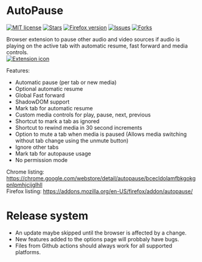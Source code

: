 # AutoPause

[![MIT license](https://img.shields.io/github/license/NDevTK/AutoPause)](https://github.com/NDevTK/AutoPause/blob/master/LICENSE)
[![Stars](https://img.shields.io/github/stars/NDevTK/AutoPause)](https://github.com/NDevTK/AutoPause/stargazers)
[![Firefox version](https://img.shields.io/amo/v/autopause)](https://addons.mozilla.org/en-US/firefox/addon/autopause/)
[![Issues](https://img.shields.io/github/issues/NDevTK/AutoPause)](https://github.com/NDevTK/AutoPause/issues)
[![Forks](https://img.shields.io/github/forks/NDevTK/AutoPause)](https://github.com/NDevTK/AutoPause/network/members)


Browser extension to pause other audio and video sources if audio is playing on the active tab with automatic resume, fast forward and media controls.  
[![Extension icon](icon.png)](https://addons.mozilla.org/en-US/firefox/addon/autopause/)

Features:
- Automatic pause (per tab or new media)
- Optional automatic resume
- Global Fast forward
- ShadowDOM support
- Mark tab for automatic resume
- Custom media controls for play, pause, next, previous
- Shortcut to mark a tab as ignored
- Shortcut to rewind media in 30 second increments
- Option to mute a tab when media is paused (Allows media switching without tab change using the unmute button)
- Ignore other tabs
- Mark tab for autopause usage
- No permission mode

Chrome listing: <https://chrome.google.com/webstore/detail/autopause/bcecldolamfbkgokgpnlpmhjcijglhll>  
Firefox listing: <https://addons.mozilla.org/en-US/firefox/addon/autopause/>

# Release system
- An update maybe skipped until the browser is affected by a change.
- New features added to the options page will probbaly have bugs.
- Files from Github actions should always work for all supported platforms.
